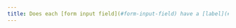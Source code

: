 ```yaml
---
title: Does each [form input field](#form-input-field) have a [label](#form-input-field-label) ?
---
```

